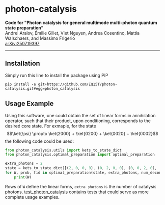# photon-catalysis

**Code for "Photon catalysis for general multimode multi-photon quantum state preparation"**  
Andrei Aralov, Émilie Gillet, Viet Nguyen, Andrea Cosentino, Mattia Walschaers, and Massimo Frigerio  
[arXiv:2507.19397](https://arxiv.org/abs/2507.19397)


---

## Installation

Simply run this line to install the package using PIP
```shell
pip install -e git+https://github.com/EQ15T/photon-catalysis.git#egg=photon_catalysis
```

## Usage Example
Using this software, one could obtain the set of linear forms in annihilation operator, such that their product,
upon conditioning, corresponds to the desired core state. For exmaple, for the state 
$$\ket{\psi} \propto \ket{2000} + \ket{0200} + \ket{0020} + \ket{0002}$$
the following code could be used:
```python
from photon_catalysis.utils import kets_to_state_dict
from photon_catalysis.optimal_preparation import optimal_preparation

extra_photons = 2
state = kets_to_state_dict([(2, 0, 0, 0), (0, 2, 0, 0), (0, 0, 2, 0), (0, 0, 0, 2)])
for W, prob, fid in optimal_preparation(state, extra_photons, num_decompositions=10):
    print(W)
```

Rows of `W` define the linear forms, `extra_photons` is the number of catalysis photons. 
[test_photon_catalysis](test_photon_catalysis) contains tests that could serve as more complete usage examples.